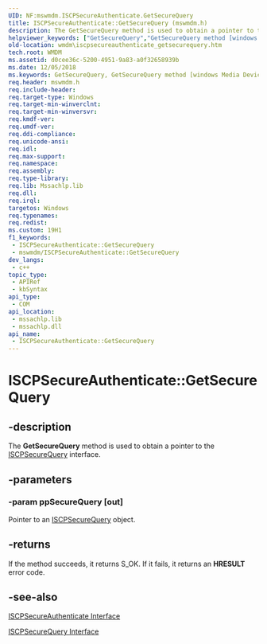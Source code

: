 ```yaml
---
UID: NF:mswmdm.ISCPSecureAuthenticate.GetSecureQuery
title: ISCPSecureAuthenticate::GetSecureQuery (mswmdm.h)
description: The GetSecureQuery method is used to obtain a pointer to the ISCPSecureQuery interface.
helpviewer_keywords: ["GetSecureQuery","GetSecureQuery method [windows Media Device Manager]","GetSecureQuery method [windows Media Device Manager]","ISCPSecureAuthenticate interface","ISCPSecureAuthenticate interface [windows Media Device Manager]","GetSecureQuery method","ISCPSecureAuthenticate.GetSecureQuery","ISCPSecureAuthenticate::GetSecureQuery","ISCPSecureAuthenticateGetSecureQuery","mswmdm/ISCPSecureAuthenticate::GetSecureQuery","wmdm.iscpsecureauthenticate_getsecurequery"]
old-location: wmdm\iscpsecureauthenticate_getsecurequery.htm
tech.root: WMDM
ms.assetid: d0cee36c-5200-4951-9a83-a0f32658939b
ms.date: 12/05/2018
ms.keywords: GetSecureQuery, GetSecureQuery method [windows Media Device Manager], GetSecureQuery method [windows Media Device Manager],ISCPSecureAuthenticate interface, ISCPSecureAuthenticate interface [windows Media Device Manager],GetSecureQuery method, ISCPSecureAuthenticate.GetSecureQuery, ISCPSecureAuthenticate::GetSecureQuery, ISCPSecureAuthenticateGetSecureQuery, mswmdm/ISCPSecureAuthenticate::GetSecureQuery, wmdm.iscpsecureauthenticate_getsecurequery
req.header: mswmdm.h
req.include-header: 
req.target-type: Windows
req.target-min-winverclnt: 
req.target-min-winversvr: 
req.kmdf-ver: 
req.umdf-ver: 
req.ddi-compliance: 
req.unicode-ansi: 
req.idl: 
req.max-support: 
req.namespace: 
req.assembly: 
req.type-library: 
req.lib: Mssachlp.lib
req.dll: 
req.irql: 
targetos: Windows
req.typenames: 
req.redist: 
ms.custom: 19H1
f1_keywords:
 - ISCPSecureAuthenticate::GetSecureQuery
 - mswmdm/ISCPSecureAuthenticate::GetSecureQuery
dev_langs:
 - c++
topic_type:
 - APIRef
 - kbSyntax
api_type:
 - COM
api_location:
 - mssachlp.lib
 - mssachlp.dll
api_name:
 - ISCPSecureAuthenticate::GetSecureQuery
---
```


# ISCPSecureAuthenticate::GetSecureQuery


## -description

The <b>GetSecureQuery</b> method is used to obtain a pointer to the <a href="/windows/desktop/api/mswmdm/nn-mswmdm-iscpsecurequery">ISCPSecureQuery</a> interface.

## -parameters

### -param ppSecureQuery [out]

Pointer to an <a href="/windows/desktop/api/mswmdm/nn-mswmdm-iscpsecurequery">ISCPSecureQuery</a> object.

## -returns

If the method succeeds, it returns S_OK. If it fails, it returns an <b>HRESULT</b> error code.

## -see-also

<a href="/windows/desktop/api/mswmdm/nn-mswmdm-iscpsecureauthenticate">ISCPSecureAuthenticate Interface</a>



<a href="/windows/desktop/api/mswmdm/nn-mswmdm-iscpsecurequery">ISCPSecureQuery Interface</a>

